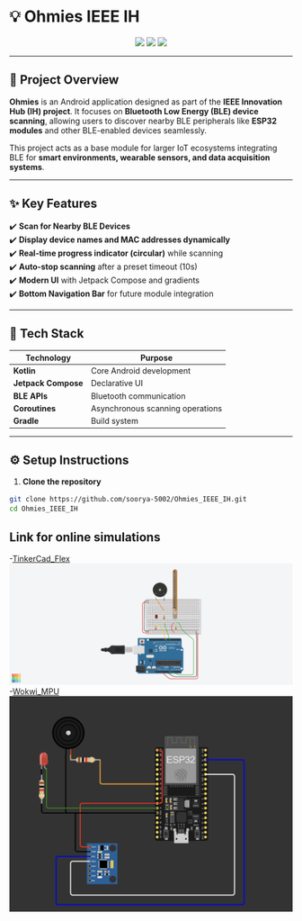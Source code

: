 # 💡 Ohmies IEEE IH

<div align="center">
  <img src="https://img.shields.io/badge/Status-Active-brightgreen" />
  <img src="https://img.shields.io/badge/Platform-Android-blue" />
  <img src="https://img.shields.io/badge/Language-Kotlin-orange" />
</div>

---

## 🚀 **Project Overview**

**Ohmies** is an Android application designed as part of the **IEEE Innovation Hub (IH) project**. It focuses on **Bluetooth Low Energy (BLE) device scanning**, allowing users to discover nearby BLE peripherals like **ESP32 modules** and other BLE-enabled devices seamlessly.

This project acts as a base module for larger IoT ecosystems integrating BLE for **smart environments, wearable sensors, and data acquisition systems**.

---

## ✨ **Key Features**

✔️ **Scan for Nearby BLE Devices**  
✔️ **Display device names and MAC addresses dynamically**  
✔️ **Real-time progress indicator (circular)** while scanning  
✔️ **Auto-stop scanning** after a preset timeout (10s)  
✔️ **Modern UI** with Jetpack Compose and gradients  
✔️ **Bottom Navigation Bar** for future module integration

---

## 📱 **Tech Stack**

| Technology | Purpose |
|------------|---------|
| **Kotlin** | Core Android development |
| **Jetpack Compose** | Declarative UI |
| **BLE APIs** | Bluetooth communication |
| **Coroutines** | Asynchronous scanning operations |
| **Gradle** | Build system |

---
## ⚙️ **Setup Instructions**

1. **Clone the repository**

```bash
git clone https://github.com/soorya-5002/Ohmies_IEEE_IH.git
cd Ohmies_IEEE_IH
```
## Link for online simulations 
-[TinkerCad_Flex](https://www.tinkercad.com/things/eKEjw6xYc0x-ieeeihflexsensor-/editel?returnTo=https%3A%2F%2Fwww.tinkercad.com%2Fdashboard%2Fdesigns%2Fcircuits)
![Flex_schematic](images/IEEE_IH_flexsensor_pic.png)
-[Wokwi_MPU](https://wokwi.com/projects/434751258011689985)
![MPU_schematic](images/IEEE_IH_MPU_pic.png)


